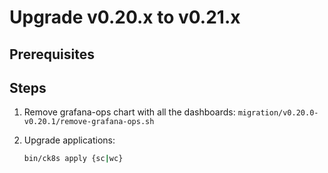 # Upgrade v0.20.x to v0.21.x

## Prerequisites

## Steps

1. Remove grafana-ops chart with all the dashboards: `migration/v0.20.0-v0.20.1/remove-grafana-ops.sh`

1. Upgrade applications:

    ```bash
    bin/ck8s apply {sc|wc}
    ```
